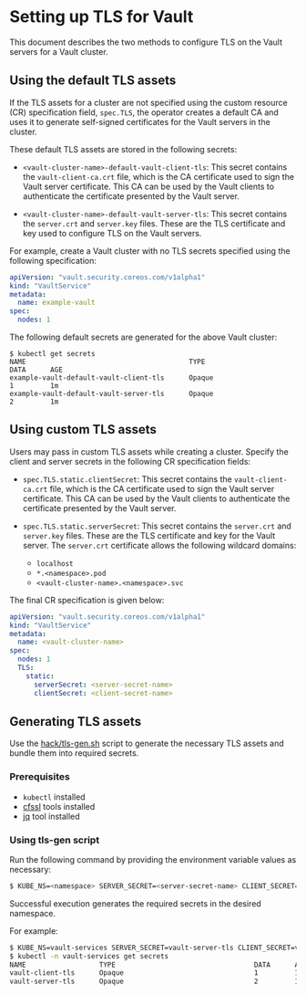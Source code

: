 # Setting up TLS for Vault

This document describes the two methods to configure TLS on the Vault servers for a Vault cluster.

## Using the default TLS assets

If the TLS assets for a cluster are not specified using the custom resource (CR) specification field, `spec.TLS`, the operator creates a default CA and uses it to generate self-signed certificates for the Vault servers in the cluster.

These default TLS assets are stored in the following secrets:

* `<vault-cluster-name>-default-vault-client-tls`: This secret contains the `vault-client-ca.crt` file, which is the CA certificate used to sign the Vault server certificate. This CA can be used by the Vault clients to authenticate the certificate presented by the Vault server.

* `<vault-cluster-name>-default-vault-server-tls`: This secret contains the `server.crt` and `server.key` files. These are the TLS certificate and key used to configure TLS on the Vault servers.

For example, create a Vault cluster with no TLS secrets specified using the following specification:

```yaml
apiVersion: "vault.security.coreos.com/v1alpha1"
kind: "VaultService"
metadata:
  name: example-vault
spec:
  nodes: 1
```

The following default secrets are generated for the above Vault cluster:

```
$ kubectl get secrets
NAME                                        TYPE                                  DATA      AGE
example-vault-default-vault-client-tls      Opaque                                1         1m
example-vault-default-vault-server-tls      Opaque                                2         1m
```

## Using custom TLS assets

Users may pass in custom TLS assets while creating a cluster. Specify the client and server secrets in the following CR specification fields:

* `spec.TLS.static.clientSecret`: This secret contains the `vault-client-ca.crt` file, which is the CA certificate used to sign the Vault server certificate. This CA can be used by the Vault clients to authenticate the certificate presented by the Vault server.

* `spec.TLS.static.serverSecret`: This secret contains the `server.crt` and `server.key` files. These are the TLS certificate and key for the Vault server. The `server.crt` certificate allows the following wildcard domains:

    - `localhost`
    - `*.<namespace>.pod`
    - `<vault-cluster-name>.<namespace>.svc`

The final CR specification is given below:

```yaml
apiVersion: "vault.security.coreos.com/v1alpha1"
kind: "VaultService"
metadata:
  name: <vault-cluster-name>
spec:
  nodes: 1
  TLS:
    static:
      serverSecret: <server-secret-name>
      clientSecret: <client-secret-name>
```

## Generating TLS assets

Use the [hack/tls-gen.sh][hack-tls] script to generate the necessary TLS assets and bundle them into required secrets.

### Prerequisites

* `kubectl` installed
* [cfssl][cfssl] tools installed
* [jq][jq] tool installed

### Using tls-gen script

Run the following command by providing the environment variable values as necessary:

```bash
$ KUBE_NS=<namespace> SERVER_SECRET=<server-secret-name> CLIENT_SECRET=<client-secret-name> hack/tls-gen.sh
```

Successful execution generates the required secrets in the desired namespace.

For example:

```bash
$ KUBE_NS=vault-services SERVER_SECRET=vault-server-tls CLIENT_SECRET=vault-client-tls hack/tls-gen.sh
$ kubectl -n vault-services get secrets
NAME                  TYPE                                  DATA      AGE
vault-client-tls      Opaque                                1         1m
vault-server-tls      Opaque                                2         1m
```


[cfssl]: https://github.com/cloudflare/cfssl#installation
[jq]: https://stedolan.github.io/jq/download/
[hack-tls]: https://github.com/coreos-inc/vault-operator/tree/master/hack/tls-gen.sh
